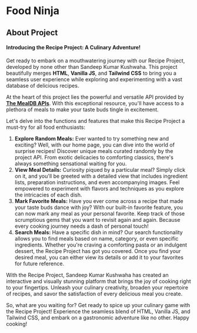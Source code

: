 # Food Ninja 

## About Project

#### Introducing the Recipe Project: A Culinary Adventure!

Get ready to embark on a mouthwatering journey with our Recipe Project, developed by none other than Sandeep Kumar Kushwaha. This project beautifully merges **HTML**, **Vanilla JS**, and **Tailwind CSS** to bring you a seamless user experience while exploring and experimenting with a vast database of delicious recipes.

At the heart of this project lies the powerful and versatile API provided by **[The MealDB APIs](https://www.themealdb.com/api.php)**. With this exceptional resource, you'll have access to a plethora of meals to make your taste buds tingle in excitement.

Let's delve into the functions and features that make this Recipe Project a must-try for all food enthusiasts:

1. **Explore Random Meals:** Ever wanted to try something new and exciting? Well, with our home page, you can dive into the world of surprise recipes! Discover unique meals curated randomly by the project API. From exotic delicacies to comforting classics, there's always something sensational waiting for you.
2. **View Meal Details:** Curiosity piqued by a particular meal? Simply click on it, and you'll be greeted with a detailed view that includes ingredient lists, preparation instructions, and even accompanying images. Feel empowered to experiment with flavors and techniques as you explore the intricacies of each dish.
3. **Mark Favorite Meals:** Have you ever come across a recipe that made your taste buds dance with joy? With our built-in favorite feature, you can now mark any meal as your personal favorite. Keep track of those scrumptious gems that you want to revisit again and again. Because every cooking journey needs a dash of personal touch!
4. **Search Meals:** Have a specific dish in mind? Our search functionality allows you to find meals based on name, category, or even specific ingredients. Whether you're craving a comforting pasta or an indulgent dessert, the Recipe Project has got you covered. Once you find your desired meal, you can either view its details or add it to your favorites for future reference.

With the Recipe Project, Sandeep Kumar Kushwaha has created an interactive and visually stunning platform that brings the joy of cooking right to your fingertips. Unleash your culinary creativity, broaden your repertoire of recipes, and savor the satisfaction of every delicious meal you create.

So, what are you waiting for? Get ready to spice up your culinary game with the Recipe Project! Experience the seamless blend of HTML, Vanilla JS, and Tailwind CSS, and embark on a gastronomic adventure like no other. Happy cooking!

